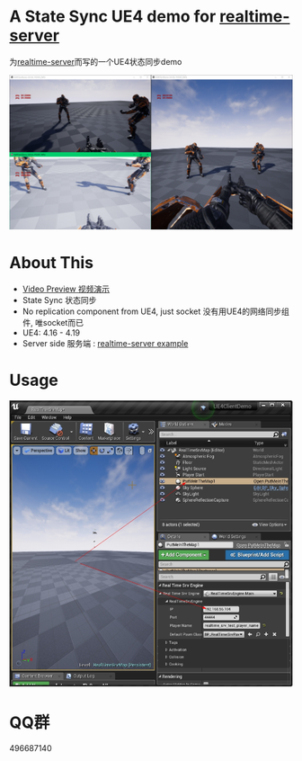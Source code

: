 
 
# A State Sync UE4 demo for [realtime-server](https://github.com/no5ix/realtime-server)


为[realtime-server](https://github.com/no5ix/realtime-server)而写的一个UE4状态同步demo


![UE4DemoScreenshot.png](./img/UE4DemoScreenshot.png)



<!-- 

# Download & Play
 
 
- Client : [UE4ClientDemo.exe (Win32)](https://pan.baidu.com/s/1B0pMYls7JVYqEWyKH4gkXg) , just check it out !

- 客户端 : 下载 [UE4ClientDemo.exe (Win32)](https://pan.baidu.com/s/1B0pMYls7JVYqEWyKH4gkXg) 玩一下 !

- Server : A server instance is running on my VPS, so just double click the UE4ClientDemo.exe that will connect to my server automatically, enjoy !

- 服务器 : 我VPS上运行着一个服务器实例, 你只需要双击 UE4ClientDemo.exe , 它就会自动连到服务器啦 

! -->


# About This 



- [Video Preview 视频演示](https://hulinhong.com)
- State Sync 状态同步
- No replication component from UE4, just socket 没有用UE4的网络同步组件, 唯socket而已
- UE4: 4.16 - 4.19
- Server side 服务端 : [realtime-server example](https://github.com/no5ix/realtime-server/tree/master/example/for_ue4_demo)


# Usage


![UE4DemoUsage.jpg](./img/UE4DemoUsage.jpg)


# QQ群

496687140